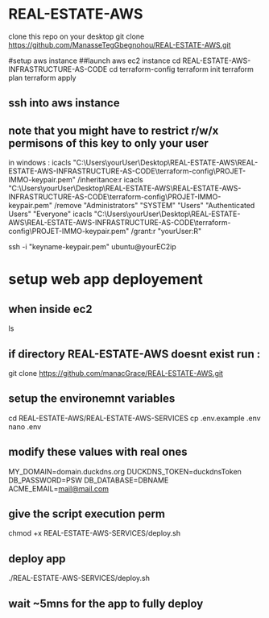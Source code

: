 # REAL-ESTATE-AWS

clone this repo on your desktop
git clone https://github.com/ManasseTegGbegnohou/REAL-ESTATE-AWS.git

#setup aws instance
##launch aws ec2 instance 
cd REAL-ESTATE-AWS-INFRASTRUCTURE-AS-CODE
cd terraform-config 
terraform init
terraform plan
terraform apply

## ssh into aws instance
## note that you might have to restrict r/w/x permisons of this key to only your user
in windows :
icacls "C:\Users\yourUser\Desktop\REAL-ESTATE-AWS\REAL-ESTATE-AWS-INFRASTRUCTURE-AS-CODE\terraform-config\PROJET-IMMO-keypair.pem" /inheritance:r
icacls "C:\Users\yourUser\Desktop\REAL-ESTATE-AWS\REAL-ESTATE-AWS-INFRASTRUCTURE-AS-CODE\terraform-config\PROJET-IMMO-keypair.pem" /remove "Administrators" "SYSTEM" "Users" "Authenticated Users" "Everyone"
icacls "C:\Users\yourUser\Desktop\REAL-ESTATE-AWS\REAL-ESTATE-AWS-INFRASTRUCTURE-AS-CODE\terraform-config\PROJET-IMMO-keypair.pem" /grant:r "yourUser:R"

ssh -i "keyname-keypair.pem" ubuntu@yourEC2ip

# setup web app deployement
## when inside ec2
ls

## if directory REAL-ESTATE-AWS doesnt exist run :
git clone https://github.com/manacGrace/REAL-ESTATE-AWS.git

## setup the environemnt variables
cd REAL-ESTATE-AWS/REAL-ESTATE-AWS-SERVICES
cp .env.example .env
nano .env

## modify these values with real ones
MY_DOMAIN=domain.duckdns.org
DUCKDNS_TOKEN=duckdnsToken
DB_PASSWORD=PSW
DB_DATABASE=DBNAME
ACME_EMAIL=mail@mail.com

## give the script execution perm 
chmod +x REAL-ESTATE-AWS-SERVICES/deploy.sh

## deploy app
./REAL-ESTATE-AWS-SERVICES/deploy.sh

## wait ~5mns for the app to fully deploy